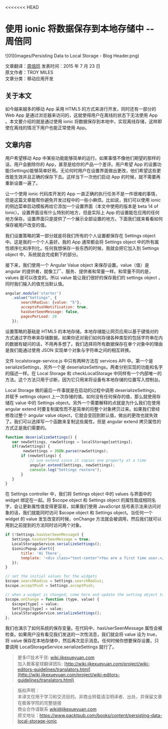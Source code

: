 <<<<<<< HEAD
# 使用 ionic 将数据保存到本地存储中   --   周倍同 

![01](images/Persisting Data to Local Storage - Blog Header.png)  

文章翻译：[周倍同](https://github.com/tmac1997) 
发表时间：2015 年 7 月 23 日  
原文作者：TROY MILES  
文章分类：移动应用开发

## 关于本文   

如今越来越多的移动 App 采用 HTML5 的方式来进行开发，同时还有一部分的 Web App 是通过浏览器来访问的，这就使得用户在离线的状态下无法使用 App 。本文要介绍的就是通过使用 ionic 将数据保存到本地中，实现离线存储，这样即使在离线的情况下用户也能正常使用 App。

## 文章内容   

用户希望移动 App 中某些功能能够简单的运行。如果事情不像他们期望的那样的话，用户会删除你的 App，甚至是给你的产品一个差评。用户希望 App 的设置功能(Settings)能够简单好用。无论何时用户在设置界面做出更改，他们希望这些更改能生效并且正确的保存下去。这样当下一次他们启动 App 的时候，就不需要再重新设置一遍了。  

让一个使用 ionic 代码库开发的 App 一直正确的执行任务不是一件很难的事情，但是这篇文章能帮你避免开发过程中的一些小麻烦。比如说，我们可以使用 ionic 的侧边菜单启动模板再给它添加一个设置界面（本文中使用的版本是 beta 14 of Ionic）。设置界面没有什么特别的地方，但是实际上 App 的设置能在应用的任何地方保存。设置界面只是提供了一个展示全部设置的地方。下面我们就来看看如何保存被用户改变的值。  

我们设置策略的第一部分就是将我们所有的个人设置都保存在 Settings object 中。这是我的一个个人喜好。我的 App 通常都会将 Settings object 中的所有属性顺序化和序列化。任何我想保存一些东西的时候，我就会把它加入到 Settings object 中，系统就会完成剩下的部分。

接下来，我们使用一个 Angular Value object 来保存设置。value（值）是 angular 的提供者，就像工厂、服务、提供者和常量一样。和常量不同的是，values 是可以改变的。所以 value 能让我们很好的保存我们的 settings object ，同时我们输入的值充当默认值。

```javascript
angular.module('starter')
   .value("Settings", {
       searchRadius: {value: "5"},
       acceptsPushNotification: true,
       hasUserSeenMessage: false,
       pagesPerLoad: 20
   });
```

设置策略的基础是 HTML5 的本地存储。本地存储能让网页应用以基于键值对的方式通过字符串来存储数据。如果你还对我们如何存储各种类型的包括字符串在内的数据有疑问的话，不用再多想了。我们选择将所有数据保存在单个对象中的理由是我们能通过使用 JSON 实现单个对象与字符串之间的相互转换。

文件 localstorage-service.js 中只有两种方法在 services API 中。第一个是 serializeSettings，另外一个是 deserializeSettings。两者分别实现的功能和名字的描述一样。在 Local Storage 和 checkLocalStorage 中同样有一个内部唯一的方法。这个方法只用于诊断，因为它只用来将设备有本地存储的位置写入控制台。

Local Storage 做的最后一件事就是在启动的过程中调用 deserializeSettings，并赋予 settings object 上一次存储的值。如何没有任何保存的值，那么就使用存储在 value 中的 Settings object。另外一个需要解释的点就是为什么我们在使用 angular extend 时要复制属性而不是简单的将整个对象拷贝过来。如果我们曾经修改过整个 angular value object，它就会变回到默认值，做出的更改也就失效了。我们可以选择写一个函数来复制这些属性，但是 angular extend 拷贝属性的方式正是我们需要的。

```javascript
function deserializeSettings() {
   var newSettings, rawSettings = localStorage[settings];
   if(rawSettings) {
        newSettings = JSON.parse(rawSettings);
       if (newSettings) {
           // use extend since it copies one property at a time
           angular.extend(Settings, newSettings);
           console.log("Settings restore");
       }
   }
}
```

在 Settings controller 中，我们将 Settings object 中的 values 与界面中的 widget 绑定在一起。将 $scope object 和 Settings object 的属性取成相同名字，会让更新属性值变得更容易，如果我们使用 JavaScript 括号表示法来访问对象的话，我们就能同时访问 $scope object 和 Settings object。当任何一个 widget 的 value 发生改变的时候，onChange 方法就会被调用，然后我们就可以用到之前提到的方法同时访问两个对象。

```javascript
if (!Settings.hasUserSeenMessage) {
   Settings.hasUserSeenMessage = true;
   LocalStorageService.serializeSettings();
   $ionicPopup.alert({
       title: 'Hi There',
       template: '<div class="text-center">You are a first time user.</div>'
   });
}

// set the initial values for the widgets
$scope.searchRadius = Settings.searchRadius;
$scope.acceptPush = Settings.acceptPush;

// when a widget is changed, come here and update the setting object too
$scope.onChange = function (type, value) {
   $scope[type] = value;
   Settings[type] = value;
   LocalStorageService.serializeSettings();
};
```

我们也演示了如何系统的保存变量。在代码中，hasUserSeenMessage 属性会被检查。如果用户没有看见我们发送的一次性消息，我们就会将 value 设为 true，将 value 保存在本地存储中，然后再次显示消息。任何时候你想要保存设置，只要调用 LocalStorageService.serializeSettings 就行了。

> 更多IT技术干货: [wiki.jikexueyuan.com](wiki.jikexueyuan.com)   
> 加入极客星球翻译团队: [http://wiki.jikexueyuan.com/project/wiki-editors-guidelines/translators.html](http://wiki.jikexueyuan.com/project/wiki-editors-guidelines/translators.html)   

> 版权声明：   
> 本译文仅用于学习和交流目的。非商业转载请注明译者、出处，并保留文章在极客学院的完整链接   
> 商业合作请联系 wiki@jikexueyuan.com   
> 原文地址：[https://www.packtpub.com/books/content/persisting-data-local-storage-ionic ](https://www.packtpub.com/books/content/persisting-data-local-storage-ionic )
